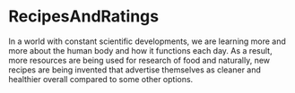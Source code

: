 # RecipesAndRatings

In a world with constant scientific developments, we are learning more and more about the human body and how it functions each day. As a result, more resources are being used for research of food and naturally, new recipes are being invented that advertise themselves as cleaner and healthier overall compared to some other options.